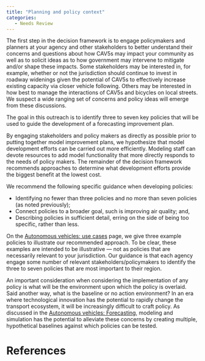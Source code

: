 ```yaml
---
title: "Planning and policy context"
categories:
   - Needs Review
---
```


The first step in the decision framework is to engage policymakers and planners at your agency and other stakeholders to better understand their concerns and questions about how CAV5s may impact your community as well as to solicit ideas as to how government may intervene to mitigate and/or shape these impacts. Some stakeholders may be interested in, for example, whether or not the jurisdiction should continue to invest in roadway widenings given the potential of CAV5s to effectively increase existing capacity via closer vehicle following. Others may be interested in how best to manage the interactions of CAV5s and bicycles on local streets. We suspect a wide ranging set of concerns and policy ideas will emerge from these discussions.

The goal in this outreach is to identify three to seven key policies that will be used to guide the development of a forecasting improvement plan.

By engaging stakeholders and policy makers as directly as possible prior to putting together model improvement plans, we hypothesize that model development efforts can be carried out more efficiently. Modeling staff can devote resources to add model functionality that more directly responds to the needs of policy makers. The remainder of the decision framework recommends approaches to determine what development efforts provide the biggest benefit at the lowest cost.

We recommend the following specific guidance when developing policies:

-   Identifying no fewer than three policies and no more than seven policies (as noted previously);
-   Connect policies to a broader goal, such is improving air quality; and,
-   Describing policies in sufficient detail, erring on the side of being too specific, rather than less.

On the [Autonomous vehicles: use cases](Autonomous_vehicles:_use_cases) page, we give three example policies to illustrate our recommended approach. To be clear, these examples are intended to be illustrative — not as policies that are necessarily relevant to your jurisdiction. Our guidance is that each agency engage some number of relevant stakeholders/policymakers to identify the three to seven policies that are most important to their region.

An important consideration when considering the implementation of any policy is what will be the environment upon which the policy is overlaid. Said another way, what is the baseline or no action environment? In an era where technological innovation has the potential to rapidly change the transport ecosystem, it will be increasingly difficult to craft policy. As discussed in the [Autonomous vehicles: Forecasting](Autonomous_vehicles:_Forecasting), modeling and simulation has the potential to alleviate these concerns by creating multiple, hypothetical baselines against which policies can be tested.

References
==========

